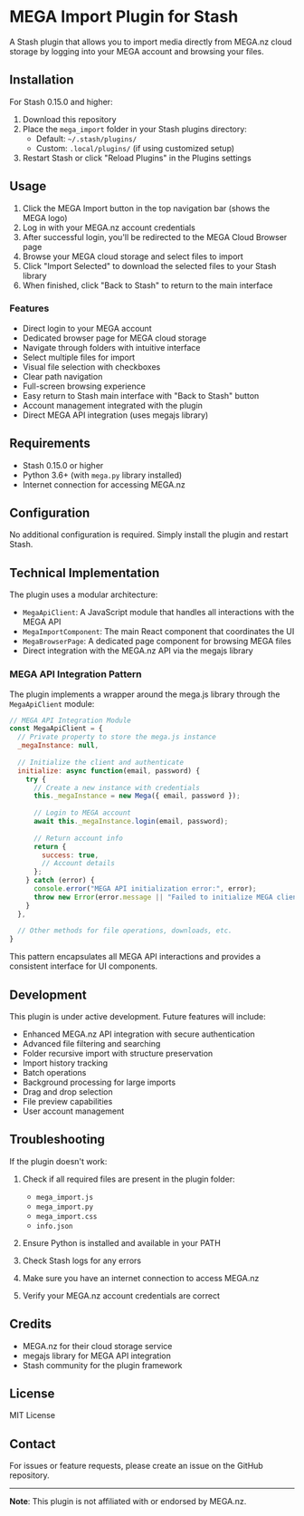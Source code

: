 # MEGA Import Plugin for Stash

A Stash plugin that allows you to import media directly from MEGA.nz cloud storage by logging into your MEGA account and browsing your files.

## Installation

For Stash 0.15.0 and higher:

1. Download this repository
2. Place the `mega_import` folder in your Stash plugins directory:
   - Default: `~/.stash/plugins/`
   - Custom: `.local/plugins/` (if using customized setup)
3. Restart Stash or click "Reload Plugins" in the Plugins settings

## Usage

1. Click the MEGA Import button in the top navigation bar (shows the MEGA logo)
2. Log in with your MEGA.nz account credentials
3. After successful login, you'll be redirected to the MEGA Cloud Browser page
4. Browse your MEGA cloud storage and select files to import
5. Click "Import Selected" to download the selected files to your Stash library
6. When finished, click "Back to Stash" to return to the main interface

### Features

- Direct login to your MEGA account
- Dedicated browser page for MEGA cloud storage
- Navigate through folders with intuitive interface
- Select multiple files for import
- Visual file selection with checkboxes
- Clear path navigation
- Full-screen browsing experience
- Easy return to Stash main interface with "Back to Stash" button
- Account management integrated with the plugin
- Direct MEGA API integration (uses megajs library)

## Requirements

- Stash 0.15.0 or higher
- Python 3.6+ (with `mega.py` library installed)
- Internet connection for accessing MEGA.nz

## Configuration

No additional configuration is required. Simply install the plugin and restart Stash.

## Technical Implementation

The plugin uses a modular architecture:

- `MegaApiClient`: A JavaScript module that handles all interactions with the MEGA API
- `MegaImportComponent`: The main React component that coordinates the UI
- `MegaBrowserPage`: A dedicated page component for browsing MEGA files
- Direct integration with the MEGA.nz API via the megajs library

### MEGA API Integration Pattern

The plugin implements a wrapper around the mega.js library through the `MegaApiClient` module:

```javascript
// MEGA API Integration Module
const MegaApiClient = {
  // Private property to store the mega.js instance
  _megaInstance: null,
  
  // Initialize the client and authenticate
  initialize: async function(email, password) {
    try {
      // Create a new instance with credentials
      this._megaInstance = new Mega({ email, password });
      
      // Login to MEGA account
      await this._megaInstance.login(email, password);
      
      // Return account info
      return { 
        success: true,
        // Account details
      };
    } catch (error) {
      console.error("MEGA API initialization error:", error);
      throw new Error(error.message || "Failed to initialize MEGA client");
    }
  },
  
  // Other methods for file operations, downloads, etc.
}
```

This pattern encapsulates all MEGA API interactions and provides a consistent interface for UI components.

## Development

This plugin is under active development. Future features will include:

- Enhanced MEGA.nz API integration with secure authentication
- Advanced file filtering and searching
- Folder recursive import with structure preservation
- Import history tracking
- Batch operations
- Background processing for large imports
- Drag and drop selection
- File preview capabilities
- User account management

## Troubleshooting

If the plugin doesn't work:

1. Check if all required files are present in the plugin folder:
   - `mega_import.js`
   - `mega_import.py`
   - `mega_import.css`
   - `info.json`

2. Ensure Python is installed and available in your PATH
3. Check Stash logs for any errors
4. Make sure you have an internet connection to access MEGA.nz
5. Verify your MEGA.nz account credentials are correct

## Credits

- MEGA.nz for their cloud storage service
- megajs library for MEGA API integration
- Stash community for the plugin framework

## License

MIT License

## Contact

For issues or feature requests, please create an issue on the GitHub repository.

---

**Note**: This plugin is not affiliated with or endorsed by MEGA.nz. 